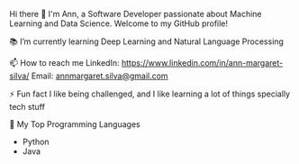 Hi there 👋
I'm Ann, a Software Developer passionate about Machine Learning and Data Science. Welcome to my GitHub profile!

📚 I’m currently learning
Deep Learning and
Natural Language Processing

📫 How to reach me
LinkedIn: https://www.linkedin.com/in/ann-margaret-silva/
Email: annmargaret.silva@gmail.com

⚡ Fun fact
I like being challenged, and I like learning a lot of things specially tech stuff 

📃 My Top Programming Languages
- Python
- Java
